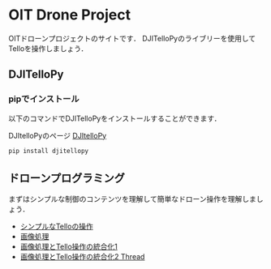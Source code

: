 # OIT Drone Project
OITドローンプロジェクトのサイトです．
DJITelloPyのライブリーを使用してTelloを操作しましょう．
## DJITelloPy
### pipでインストール
以下のコマンドでDJITelloPyをインストールすることができます．

DJItelloPyのページ
[DJItelloPy](https://github.com/damiafuentes/DJITelloPy)
```bash
pip install djitellopy
```

## ドローンプログラミング
まずはシンプルな制御のコンテンツを理解して簡単なドローン操作を理解しましょう．
- [シンプルなTelloの操作](https://github.com/oit-droneproject/control)
- [画像処理](https://github.com/oit-droneproject/opencv)
- [画像処理とTello操作の統合化1](https://github.com/oit-droneproject/Integration)
- [画像処理とTello操作の統合化2 Thread](https://github.com/oit-droneproject/Thread)
